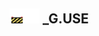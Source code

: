 ## <img src="../../.gitbook/assets/unknown.png" width="24" height=24 /><img src="../../.gitbook/assets/base.png" width="24" height=24 /> _G.USE

